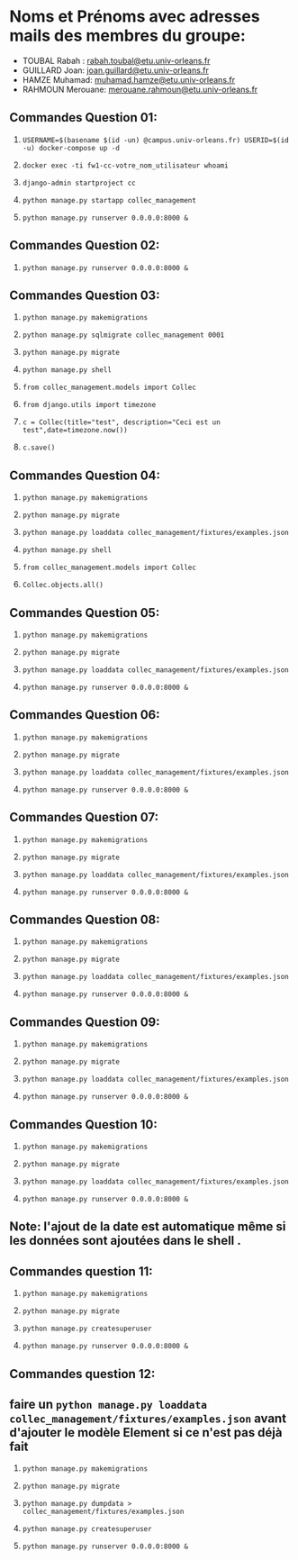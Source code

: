 # Noms et Prénoms avec adresses mails des membres du groupe:
- TOUBAL Rabah : rabah.toubal@etu.univ-orleans.fr
- GUILLARD Joan: joan.guillard@etu.univ-orleans.fr
- HAMZE Muhamad: muhamad.hamze@etu.univ-orleans.fr
- RAHMOUN Merouane: merouane.rahmoun@etu.univ-orleans.fr

## Commandes Question 01:

1. `USERNAME=$(basename $(id -un) @campus.univ-orleans.fr) USERID=$(id -u) docker-compose up -d`

2. `docker exec -ti fw1-cc-votre_nom_utilisateur whoami`

3. `django-admin startproject cc`

4. `python manage.py startapp collec_management`

5. `python manage.py runserver 0.0.0.0:8000 &`

## Commandes Question 02:

1. `python manage.py runserver 0.0.0.0:8000 &`

## Commandes Question 03:

1. `python manage.py makemigrations`

2. `python manage.py sqlmigrate collec_management 0001`

3.  `python manage.py migrate`

4. `python manage.py shell`

5. `from collec_management.models import Collec`

6. `from django.utils import timezone`

7. `c = Collec(title="test", description="Ceci est un test",date=timezone.now())`

8. `c.save()`

## Commandes Question 04:

1. `python manage.py makemigrations`

2. `python manage.py migrate`

3. `python manage.py loaddata collec_management/fixtures/examples.json`

4. `python manage.py shell`

5. `from collec_management.models import Collec`

6. `Collec.objects.all()`

## Commandes Question 05:

1. `python manage.py makemigrations`

2. `python manage.py migrate`

3. `python manage.py loaddata collec_management/fixtures/examples.json`

4. `python manage.py runserver 0.0.0.0:8000 &`

## Commandes Question 06:

1. `python manage.py makemigrations`

2. `python manage.py migrate`

3. `python manage.py loaddata collec_management/fixtures/examples.json`

4. `python manage.py runserver 0.0.0.0:8000 &`

## Commandes Question 07:

1. `python manage.py makemigrations`

2. `python manage.py migrate`

3. `python manage.py loaddata collec_management/fixtures/examples.json`

4. `python manage.py runserver 0.0.0.0:8000 &`

## Commandes Question 08:

1. `python manage.py makemigrations`

2. `python manage.py migrate`

3. `python manage.py loaddata collec_management/fixtures/examples.json`

4. `python manage.py runserver 0.0.0.0:8000 &`

## Commandes Question 09:

1. `python manage.py makemigrations`

2. `python manage.py migrate`

3. `python manage.py loaddata collec_management/fixtures/examples.json`

4. `python manage.py runserver 0.0.0.0:8000 &`

## Commandes Question 10:

1. `python manage.py makemigrations`

2. `python manage.py migrate`

3. `python manage.py loaddata collec_management/fixtures/examples.json`

4. `python manage.py runserver 0.0.0.0:8000 &`

##  Note: l'ajout de la date est automatique même si les données sont ajoutées dans le shell .

## Commandes question 11:

1. `python manage.py makemigrations`

2. `python manage.py migrate`

3. `python manage.py createsuperuser`

4. `python manage.py runserver 0.0.0.0:8000 &`

## Commandes question 12:

## faire un `python manage.py loaddata collec_management/fixtures/examples.json` avant d'ajouter le modèle Element si ce n'est pas déjà fait

1. `python manage.py makemigrations`

2. `python manage.py migrate`

3. `python manage.py dumpdata > collec_management/fixtures/examples.json`

4. `python manage.py createsuperuser`

5. `python manage.py runserver 0.0.0.0:8000 &`